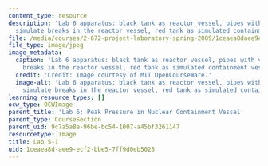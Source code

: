 ```yaml
---
content_type: resource
description: 'Lab 6 apparatus: black tank as reactor vessel, pipes with valves to
  simulate breaks in the reactor vessel, red tank as simulated containment vessel.'
file: /media/courses/2-672-project-laboratory-spring-2009/1ceaea8daee9ecf2bbe57ff9d0eb5028_lab5-1.jpg
file_type: image/jpeg
image_metadata:
  caption: 'Lab 6 apparatus: black tank as reactor vessel, pipes with valves to simulate
    breaks in the reactor vessel, red tank as simulated containment vessel.'
  credit: 'Credit: Image courtesy of MIT OpenCourseWare.'
  image-alt: 'Lab 6 apparatus: black tank as reactor vessel, pipes with valves to
    simulate breaks in the reactor vessel, red tank as simulated containment vessel.'
learning_resource_types: []
ocw_type: OCWImage
parent_title: 'Lab 6: Peak Pressure in Nuclear Containment Vessel'
parent_type: CourseSection
parent_uid: 9c7a5a8e-96be-bc54-1007-a45bf3261147
resourcetype: Image
title: Lab 5-1
uid: 1ceaea8d-aee9-ecf2-bbe5-7ff9d0eb5028
---
```

